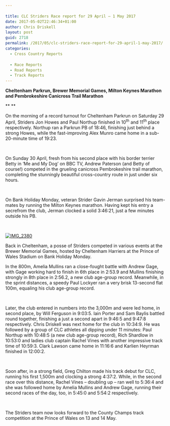 ```yaml
---

title: CLC Striders Race report for 29 April – 1 May 2017
date: 2017-05-02T22:46:34+01:00
author: Chris Driskell
layout: post
guid: 2718
permalink: /2017/05/clc-striders-race-report-for-29-april-1-may-2017/
categories:
  - Cross Country Reports

  - Race Reports
  - Road Reports
  - Track Reports
---
```

**Cheltenham Parkrun, Brewer Memorial Games, Milton Keynes Marathon and Pembrokeshire Canicross Trail Marathon**

** **

On the morning of a record turnout for Cheltenham Parkrun on Saturday 29 April, Striders Jon Howes and Paul Northup finished in 10<sup>th</sup> and 11<sup>th</sup> place respectively. Northup ran a Parkrun PB of 18:46, finishing just behind a strong Howes, while the fast-improving Alex Munro came home in a sub-20-minute time of 19:23.

&nbsp;

On Sunday 30 April, fresh from his second place with his border terrier Betty in ‘Me and My Dog’ on BBC TV, Andrew Paterson (and Betty of course!) competed in the grueling canicross Pembrokeshire trail marathon, completing the stunningly beautiful cross-country route in just under six hours.

&nbsp;

On Bank Holiday Monday, veteran Strider Gavin Jerman surprised his team-mates by running the Milton Keynes marathon. Having kept his entry a secrefrom the club, Jerman clocked a solid 3:46:21, just a few minutes outside his PB.

&nbsp;

[<img class="alignnone size-medium wp-image-2719" src="/Images/2017/05/IMG_2380-300x225.jpg" alt="IMG_2380" width="300" height="225" srcset="/Images/2017/05/IMG_2380-300x225.jpg 300w, /Images/2017/05/IMG_2380.jpg 640w" sizes="(max-width: 300px) 100vw, 300px" />](/Images/2017/05/IMG_2380.jpg)

Back in Cheltenham, a posse of Striders competed in various events at the Brewer Memorial Games, hosted by Cheltenham Harriers at the Prince of Wales Stadium on Bank Holiday Monday.

In the 800m, Amelia Mullins ran a close-fought battle with Andrew Gage, with Gage working hard to finish in 6th place in 2:53.9 and Mullins finishing strongly in 8th place in 2:56.2, a new club age-group record. Meanwhile, in the sprint distances, a speedy Paul Lockyer ran a very brisk 13-second flat 100m, equaling his club age-group record.

&nbsp;

Later, the club entered in numbers into the 3,000m and were led home, in second place, by Will Ferguson in 9:03:5. Iain Porter and Sam Baylis battled round together, finishing a just a second apart in 9:46:5 and 9:47:8 respectively. Chris Driskell was next home for the club in 10:34:9. He was followed by a group of CLC athletes all dipping under 11 minutes: Paul Northup with 10:48:5 (a new club age-group record), Rich Shardlow in 10:53:0 and ladies club captain Rachel Vines with another impressive track time of 10:59:3. Clark Lawson came home in 11:16:6 and Karlien Heyrman finished in 12:00:2.

&nbsp;

Soon after, in a strong field, Greg Chilton made his track debut for CLC, running his first 1,500m and clocking a strong 4:37:2. While, in the second race over this distance, Rachel Vines – doubling up – ran well to 5:36:4 and she was followed home by Amelia Mullins and Andrew Gage, running their second races of the day, too, in 5:45:0 and 5:54:2 respectively.

&nbsp;

The Striders team now looks forward to the County Champs track competition at the Prince of Wales on 13 and 14 May.